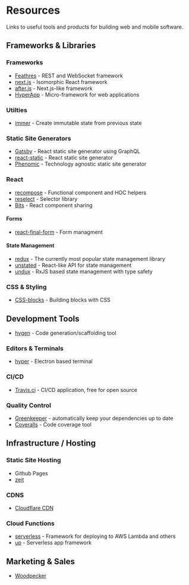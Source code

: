 # Resources

Links to useful tools and products for building web and mobile software.

## Frameworks & Libraries

### Frameworks

- [Feathres](https://feathersjs.com/) - REST and WebSocket framework
- [next.js](https://github.com/zeit/next.js) - Isomorphic React framework
- [after.js](https://github.com/jaredpalmer/after.js) - Next.js-like framework
- [HyperApp](https://hyperapp.js.org/) - Micro-framework for web applications

### Utilties

- [immer](https://github.com/mweststrate/immer) - Create immutable state from previous state

### Static Site Generators

- [Gatsby](https://www.gatsbyjs.org/) - React static site generator using GraphQL
- [react-static](https://github.com/nozzle/react-static) - React static site generator
- [Phenomic](https://phenomic.io/) - Technology agnostic static site generator

### React

- [recompose](https://github.com/acdlite/recompose) - Functional component and HOC helpers
- [reselect](https://github.com/reduxjs/reselect) - Selector library
- [Bits](https://bitsrc.io/) - React component sharing

#### Forms

- [react-final-form](https://github.com/final-form/react-final-form) - Form managment

#### State Management

- [redux](https://redux.js.org/) - The currently most popular state management library
- [unstated](https://github.com/jamiebuilds/unstated) - React-like API for state management
- [undux](https://github.com/bcherny/undux) - RxJS based state management with type safety

### CSS & Styling

- [CSS-blocks](https://css-blocks.com/) - Building blocks with CSS

## Development Tools

- [hygen](http://www.hygen.io/) - Code generation/scaffolding tool

### Editors & Terminals

- [hyper](https://hyper.is/) - Electron based terminal

### CI/CD

- [Travis.ci](https://travis-ci.com) - CI/CD application, free for open source

### Quality Control

- [Greenkeeper](https://greenkeeper.io/) - automatically keep your dependencies up to date
- [Coveralls](https://coveralls.io/) - Code coverage tool

## Infrastructure / Hosting


### Static Site Hosting

- Github Pages
- [zeit](https://zeit.co/)


### CDNS

- [Cloudflare CDN](https://www.cloudflare.com/cdn/)

### Cloud Functions

- [serverless](https://serverless.com/) - Framework for deploying to AWS Lambda and others
- [up](https://up.docs.apex.sh/) - Serverless app framework


## Marketing & Sales

- [Woodpecker](https://woodpecker.co/)
